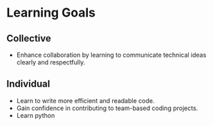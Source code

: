 # Learning Goals

## Collective

- Enhance collaboration by learning to communicate technical ideas clearly and respectfully.

## Individual

- Learn to write more efficient and readable code.  
- Gain confidence in contributing to team-based coding projects.
- Learn python
